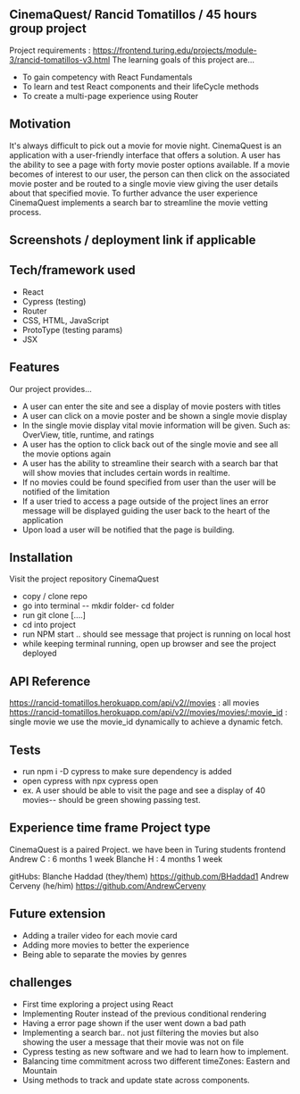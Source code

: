 ## CinemaQuest/ Rancid Tomatillos / 45 hours group project 
Project requirements : https://frontend.turing.edu/projects/module-3/rancid-tomatillos-v3.html
The learning goals of this project are...
- To gain competency with React Fundamentals
- To learn and test React components and their lifeCycle methods
- To create a multi-page experience using Router 

## Motivation
It's always difficult to pick out a movie for movie night. CinemaQuest is an application with a user-friendly interface that offers a solution. A user has the ability to see a page with forty movie poster options available. If a movie becomes of interest to our user, the person can then click on the associated movie poster and be routed to a single movie view giving the user details about that specified movie. To further advance the user experience CinemaQuest implements a search bar to streamline the movie vetting process.  
 
## Screenshots / deployment link if applicable

## Tech/framework used
- React 
- Cypress (testing)
- Router 
- CSS, HTML, JavaScript
- ProtoType (testing params)
- JSX

## Features
Our project provides...
- A user can enter the site and see a display of movie posters with titles
- A user can click on a movie poster and be shown a single movie display
- In the single movie display vital movie information will be given. Such as: OverView, title, runtime, and ratings 
- A user has the option to click back out of the single movie and see all the movie options again 
- A user has the ability to streamline their search with a search bar that will show movies that includes certain words in realtime. 
- If no movies could be found specified from user than the user will be notified of the limitation
- If a user tried to access a page outside of the project lines an error message will be displayed guiding the user back to the heart of the application
- Upon load a user will be notified that the page is building. 

## Installation
Visit the project repository CinemaQuest 
- copy / clone repo
- go into terminal -- mkdir folder- cd folder 
- run git clone [....]
- cd into project 
- run NPM start .. should see message that project is running on local host
- while keeping terminal running, open up browser and see the project deployed 

## API Reference
https://rancid-tomatillos.herokuapp.com/api/v2//movies : all movies 
https://rancid-tomatillos.herokuapp.com/api/v2//movies/movies/:movie_id : single movie we use the movie_id dynamically to achieve a dynamic fetch. 


## Tests
- run npm i -D cypress to make sure dependency is added
- open cypress with npx cypress open 
- ex. A user should be able to visit the page and see a display of 40 movies-- should be green showing passing test. 
##   Experience time frame Project type 
 CinemaQuest is a paired Project. 
 we have been in Turing students frontend
 Andrew  C : 6 months 1 week
 Blanche H : 4 months 1 week
 
 gitHubs: 
 Blanche Haddad (they/them) https://github.com/BHaddad1
 Andrew Cerveny (he/him) https://github.com/AndrewCerveny

## Future extension
- Adding a trailer video for each movie card 
- Adding more movies to better the experience
- Being able to separate the movies by genres 

## challenges 
- First time exploring a project using React
- Implementing Router instead of the previous conditional rendering
- Having a error page shown if the user went down a bad path
- Implementing a search bar.. not just filtering the movies but also showing the user a message that their movie was not on file
- Cypress testing as new software and we had to learn how to implement. 
- Balancing time commitment across two different timeZones: Eastern and Mountain
- Using methods to track and update state across components. 


